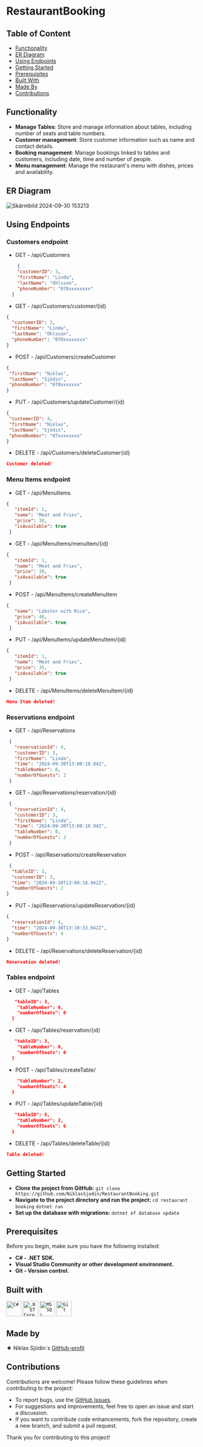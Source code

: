 # RestaurantBooking

## Table of Content
- [Functionality](#functionality)
- [ER Diagram](#er-diagram)
- [Using Endpoints](#using-endpoints)
- [Getting Started](#getting-started)
- [Prerequisites](#prerequisites)
- [Built With](#built-with)
- [Made By](#made-by)
- [Contributions](#contributions)

## Functionality
- **Manage Tables**: Store and manage information about tables, including number of seats and table numbers.
- **Customer management**: Store customer information such as name and contact details.
- **Booking management**: Manage bookings linked to tables and customers, including date, time and number of people.
- **Menu management**: Manage the restaurant's menu with dishes, prices and availability.

## ER Diagram
![Skärmbild 2024-09-30 153213](https://github.com/user-attachments/assets/f1aa4002-22c1-46e7-975e-c30381cdd0a8)

## Using Endpoints
### Customers endpoint
- GET - /api/Customers
```json
    {
    "customerID": 3,
    "firstName": "Linda",
    "lastName": "Ohlsson",
    "phoneNumber": "070xxxxxxxx"
  }
  ```
- GET - /api/Customers/customer/{id}
```json
{
  "customerID": 3,
  "firstName": "Linda",
  "lastName": "Ohlsson",
  "phoneNumber": "070xxxxxxxx"
}
```
- POST - /api/Customers/createCustomer
 ```json
{
  "firstName": "Niklas",
  "lastName": "Sjödin",
  "phoneNumber": "070xxxxxxx"
}
```
- PUT - /api/Customers/updateCustomer/{id}
 ```json
{
  "customerID": 4,
  "firstName": "Niklas",
  "lastName": "Sjödin",
  "phoneNumber": "07xxxxxxxx"
}
```
- DELETE - /api/Customers/deleteCustomer{id}
```json
Customer deleted!
```

### Menu Items endpoint
- GET - /api/MenuItems
 ```json
{
    "itemId": 1,
    "name": "Meat and Fries",
    "price": 30,
    "isAvailable": true
  }
```
- GET - /api/MenuItems/menuItem/{id}
 ```json
{
    "itemId": 1,
    "name": "Meat and Fries",
    "price": 30,
    "isAvailable": true
  }
```
- POST - /api/MenuItems/createMenuItem
 ```json
{
    "name": "Lobster with Rice",
    "price": 40,
    "isAvailable": true
  }
```
- PUT - /api/MenuItems/updateMenuItem/{id}
 ```json
{
    "itemId": 1,
    "name": "Meat and Fries",
    "price": 35,
    "isAvailable": true
  }
```
- DELETE - /api/MenuItems/deleteMenuItem/{id}
```json
Menu Item deleted!
```

### Reservations endpoint
- GET - /api/Reservations
 ```json
  {
    "reservationId": 4,
    "customerID": 3,
    "firstName": "Linda",
    "time": "2024-09-30T13:08:18.942",
    "tableNumber": 0,
    "numberOfGuests": 2
  }
```
- GET - /api/Reservations/reservation/{id}
 ```json
  {
    "reservationId": 4,
    "customerID": 3,
    "firstName": "Linda",
    "time": "2024-09-30T13:08:18.942",
    "tableNumber": 0,
    "numberOfGuests": 2
  }
```
- POST - /api/Reservations/createReservation
```json
 {
  "tableID": 3,
  "customerID": 3,
  "time": "2024-09-30T13:08:18.942Z",
  "numberOfGuests": 2
}
```
- PUT - /api/Reservations/updateReservation/{id}
```json
{
  "reservationId": 4,
  "time": "2024-09-30T13:10:33.942Z",
  "numberOfGuests": 4
}
```
- DELETE - /api/Reservations/deleteReservation/{id}
```json
Reservation deleted!
```

### Tables endpoint
- GET - /api/Tables
```json
   "tableID": 3,
    "tableNumber": 0,
    "numberOfSeats": 0
  }
```
- GET - /api/Tables/reservation/{id}
```json
   "tableID": 3,
    "tableNumber": 0,
    "numberOfSeats": 0
  }
```
- POST - /api/Tables/createTable/
```json
    "tableNumber": 2,
    "numberOfSeats": 4
  }
```
- PUT - /api/Tables/updateTable/{id}
```json
   "tableID": 5,
    "tableNumber": 2,
    "numberOfSeats": 6
  }
```
- DELETE - /api/Tables/deleteTable/{id}
```json
Table deleted!
```

## Getting Started
- **Clone the project from GitHub:**
```git clone https://github.com/NiklasSjodin/RestaurantBooking.git``` 
- **Navigate to the project directory and run the project:**
```cd restaurant booking```
```dotnet run```
- **Set up the database with migrations:**
```dotnet ef database update```

## Prerequisites
Before you begin, make sure you have the following installed:

- **C# - .NET SDK.**
- **Visual Studio Community or other development environment.**
- **Git - Version control.**

## Built with
<div >
  <code><img width="40" src="https://user-images.githubusercontent.com/25181517/121405384-444d7300-c95d-11eb-959f-913020d3bf90.png" alt="C#" title="C#"/></code>
  <code><img width="40" src="https://user-images.githubusercontent.com/25181517/121405754-b4f48f80-c95d-11eb-8893-fc325bde617f.png" alt=".NET Core" title=".NET Core"/></code>
  <code><img width="40" src="https://github.com/marwin1991/profile-technology-icons/assets/19180175/3b371807-db7c-45b4-8720-c0cfc901680a" alt="MSSQL" title="MSSQL"/></code>
	<code><img width="40" src="https://user-images.githubusercontent.com/25181517/192108372-f71d70ac-7ae6-4c0d-8395-51d8870c2ef0.png" alt="Git" title="Git"/></code>
</div>

## Made by
&#9733; Niklas Sjödin´s [GitHub-profil](https://github.com/NiklasSjodin) <br>

## Contributions
Contributions are welcome! Please follow these guidelines when contributing to the project:

- To report bugs, use the [GitHub Issues](https://github.com/NiklasSjodin/RestaurantBooking/issues).
- For suggestions and improvements, feel free to open an issue and start a discussion.
- If you want to contribute code enhancements, fork the repository, create a new branch, and submit a pull request.

Thank you for contributing to this project!
